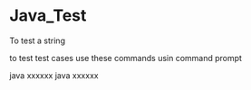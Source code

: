 # Java_Test
To test a string



to test test cases use these commands usin command prompt

java xxxxxx 
java xxxxxx

